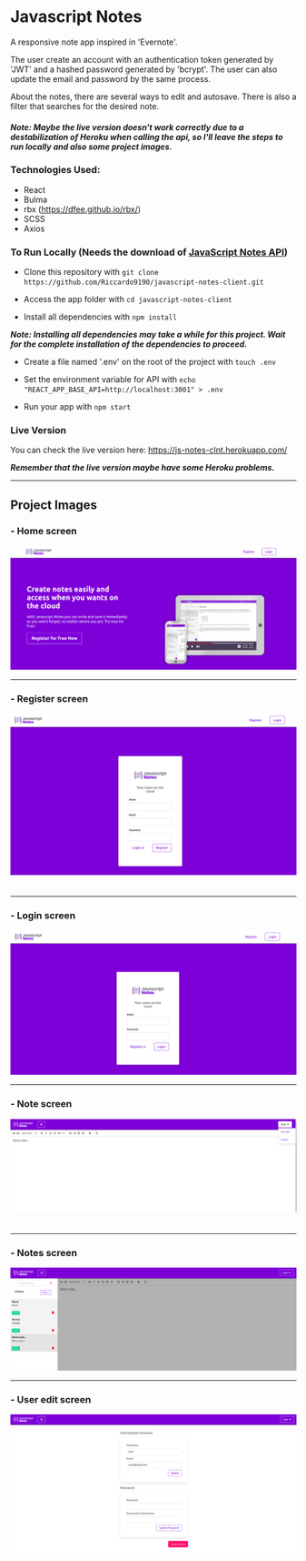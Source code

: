 # Javascript Notes

A responsive note app inspired in 'Evernote'. 

The user create an account with an authentication token generated by 'JWT' and a hashed password generated by 'bcrypt'. The user can also update 
the email and password by the same process.

About the notes, there are several ways to edit and autosave. There is also a filter that searches for the desired note.

#### <em><strong>Note: Maybe the live version doesn't work correctly due to a destabilization of Heroku when calling the api, so I'll leave the steps to run locally and also some project images.</strong></em>

### Technologies Used:

- React 
- Bulma
- rbx (https://dfee.github.io/rbx/)
- SCSS
- Axios

### To Run Locally (Needs the download of [JavaScript Notes API](https://github.com/Riccardo9190/javascript-notes-api))

- Clone this repository with ```git clone https://github.com/Riccardo9190/javascript-notes-client.git```

- Access the app folder with ```cd javascript-notes-client```

- Install all dependencies with ```npm install```

<em><strong>Note: Installing all dependencies may take a while for this project. Wait for the complete installation of the dependencies to proceed.</strong></em>

- Create a file named '.env' on the root of the project with ```touch .env```

- Set the environment variable for API with ```echo "REACT_APP_BASE_API=http://localhost:3001" > .env```

- Run your app with ```npm start``` 

### Live Version

You can check the live version here: https://js-notes-clnt.herokuapp.com/

<em><strong>Remember that the live version maybe have some Heroku problems.</strong></em>

<hr/>

## Project Images

### - Home screen
<img src="https://github.com/Riccardo9190/javascript-notes-client/blob/master/project_prints/desktop/home_desktop.png" /> 

<hr/>

### - Register screen
<img src="https://github.com/Riccardo9190/javascript-notes-client/blob/master/project_prints/desktop/register_desktop.png" />ㅤ

<hr/>

### - Login screen 
<img src="https://github.com/Riccardo9190/javascript-notes-client/blob/master/project_prints/desktop/login_desktop.png" />

<hr/>

### - Note screen 
<img src="https://github.com/Riccardo9190/javascript-notes-client/blob/master/project_prints/desktop/note_desktop.png" />ㅤ

<hr/>

### - Notes screen 
<img src="https://github.com/Riccardo9190/javascript-notes-client/blob/master/project_prints/desktop/notes_desktop.png" />

<hr/>

### - User edit screen 
<img src="https://github.com/Riccardo9190/javascript-notes-client/blob/master/project_prints/desktop/users_edit_desktop.png" />ㅤㅤㅤㅤ
